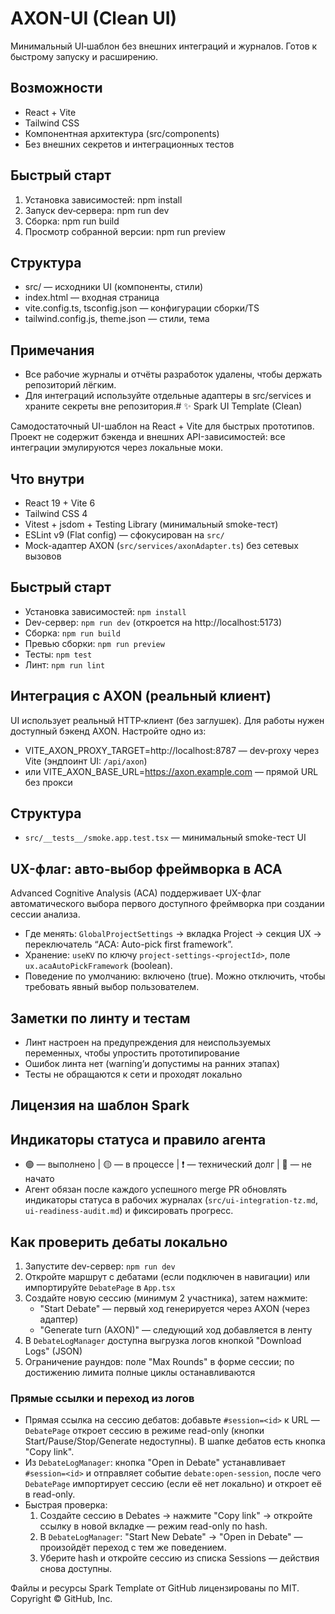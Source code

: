 # AXON-UI (Clean UI)

Минимальный UI‑шаблон без внешних интеграций и журналов. Готов к быстрому запуску и расширению.

## Возможности
- React + Vite
- Tailwind CSS
- Компонентная архитектура (src/components)
- Без внешних секретов и интеграционных тестов

## Быстрый старт
1) Установка зависимостей:
   npm install
2) Запуск dev‑сервера:
   npm run dev
3) Сборка:
   npm run build
4) Просмотр собранной версии:
   npm run preview

## Структура
- src/ — исходники UI (компоненты, стили)
- index.html — входная страница
- vite.config.ts, tsconfig.json — конфигурации сборки/TS
- tailwind.config.js, theme.json — стили, тема

## Примечания
- Все рабочие журналы и отчёты разработок удалены, чтобы держать репозиторий лёгким.
- Для интеграций используйте отдельные адаптеры в src/services и храните секреты вне репозитория.# ✨ Spark UI Template (Clean)

Самодостаточный UI-шаблон на React + Vite для быстрых прототипов. Проект не содержит бэкенда и внешних API-зависимостей: все интеграции эмулируются через локальные моки.

## Что внутри
- React 19 + Vite 6
- Tailwind CSS 4
- Vitest + jsdom + Testing Library (минимальный smoke-тест)
- ESLint v9 (Flat config) — сфокусирован на `src/`
- Mock-адаптер AXON (`src/services/axonAdapter.ts`) без сетевых вызовов

## Быстрый старт
- Установка зависимостей: `npm install`
- Dev-сервер: `npm run dev` (откроется на http://localhost:5173)
- Сборка: `npm run build`
- Превью сборки: `npm run preview`
- Тесты: `npm test`
- Линт: `npm run lint`

## Интеграция с AXON (реальный клиент)
UI использует реальный HTTP‑клиент (без заглушек). Для работы нужен доступный бэкенд AXON. Настройте одно из:
   - VITE_AXON_PROXY_TARGET=http://localhost:8787 — dev‑proxy через Vite (эндпоинт UI: `/api/axon`)
   - или VITE_AXON_BASE_URL=https://axon.example.com — прямой URL без прокси

## Структура
- `src/__tests__/smoke.app.test.tsx` — минимальный smoke-тест UI

## UX-флаг: авто‑выбор фреймворка в ACA

Advanced Cognitive Analysis (ACA) поддерживает UX-флаг автоматического выбора первого доступного фреймворка при создании сессии анализа.

- Где менять: `GlobalProjectSettings` → вкладка Project → секция UX → переключатель “ACA: Auto-pick first framework”.
- Хранение: `useKV` по ключу `project-settings-<projectId>`, поле `ux.acaAutoPickFramework` (boolean).
- Поведение по умолчанию: включено (true). Можно отключить, чтобы требовать явный выбор пользователем.

## Заметки по линту и тестам
- Линт настроен на предупреждения для неиспользуемых переменных, чтобы упростить прототипирование
- Ошибок линта нет (warning’и допустимы на ранних этапах)
- Тесты не обращаются к сети и проходят локально

## Лицензия на шаблон Spark
## Индикаторы статуса и правило агента

- 🟢 — выполнено | 🟡 — в процессе | ❗ — технический долг | 🔴 — не начато
- Агент обязан после каждого успешного merge PR обновлять индикаторы статуса в рабочих журналах (`src/ui-integration-tz.md`, `ui-readiness-audit.md`) и фиксировать прогресс.

## Как проверить дебаты локально

1) Запустите dev-сервер: `npm run dev`
2) Откройте маршрут с дебатами (если подключен в навигации) или импортируйте `DebatePage` в `App.tsx`
3) Создайте новую сессию (минимум 2 участника), затем нажмите:
   - "Start Debate" — первый ход генерируется через AXON (через адаптер)
   - "Generate turn (AXON)" — следующий ход добавляется в ленту
4) В `DebateLogManager` доступна выгрузка логов кнопкой "Download Logs" (JSON)
5) Ограничение раундов: поле "Max Rounds" в форме сессии; по достижению лимита полные циклы останавливаются

### Прямые ссылки и переход из логов

- Прямая ссылка на сессию дебатов: добавьте `#session=<id>` к URL — `DebatePage` откроет сессию в режиме read-only (кнопки Start/Pause/Stop/Generate недоступны). В шапке дебатов есть кнопка "Copy link".
- Из `DebateLogManager`: кнопка "Open in Debate" устанавливает `#session=<id>` и отправляет событие `debate:open-session`, после чего `DebatePage` импортирует сессию (если её нет локально) и откроет её в read-only.
- Быстрая проверка:
   1) Создайте сессию в Debates → нажмите "Copy link" → откройте ссылку в новой вкладке — режим read-only по hash.
   2) В `DebateLogManager`: "Start New Debate" → "Open in Debate" — произойдёт переход с тем же поведением.
   3) Уберите hash и откройте сессию из списка Sessions — действия снова доступны.

Файлы и ресурсы Spark Template от GitHub лицензированы по MIT. Copyright © GitHub, Inc.
